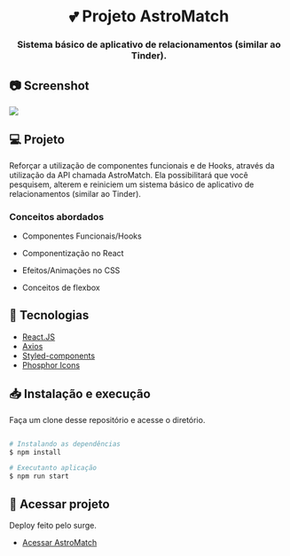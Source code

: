 <h1 align="center">💕 Projeto AstroMatch</h1>

<h3 align="center">
  Sistema básico de aplicativo de relacionamentos (similar ao Tinder).
</h3>

## 📷 Screenshot
<img src="https://github-production-user-asset-6210df.s3.amazonaws.com/46418534/245332180-46add616-4028-42bf-8ff6-462970a9801e.png" />

## 💻 Projeto

Reforçar a utilização de componentes funcionais e de Hooks, através da utilização da API chamada AstroMatch. Ela possibilitará que você pesquisem, alterem e reiniciem um sistema básico de aplicativo de relacionamentos (similar ao Tinder).

### Conceitos abordados

- Componentes Funcionais/Hooks

- Componentização no React

- Efeitos/Animações no CSS

- Conceitos de flexbox

## 🔧 Tecnologias

-  [React.JS](https://reactjs.org/)
-  [Axios](https://axios-http.com/)
-  [Styled-components](https://www.styled-components.com/)
-  [Phosphor Icons](https://phosphoricons.com/)

## 📥 Instalação e execução

Faça um clone desse repositório e acesse o diretório.

```bash

# Instalando as dependências
$ npm install

# Executanto aplicação
$ npm run start
```

## 🚀 Acessar projeto
Deploy feito pelo surge.
-  [Acessar AstroMatch](http://flashy-texture.surge.sh/)
